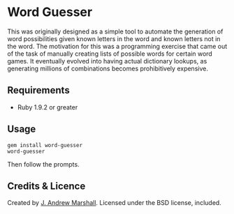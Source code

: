 # Word Guesser #

This was originally designed as a simple tool to automate the generation of word possibilities given known letters in the word and known letters not in the word. The motivation for this was a programming exercise that came out of the task of manually creating lists of possible words for certain word games. It eventually evolved into having actual dictionary lookups, as generating millions of combinations becomes prohibitively expensive.

## Requirements ##

- Ruby 1.9.2 or greater

## Usage ##

    gem install word-guesser
    word-guesser

Then follow the prompts.

## Credits & Licence ##

Created by [J. Andrew Marshall](http://johnandrewmarshall.com).
Licensed under the BSD license, included.
